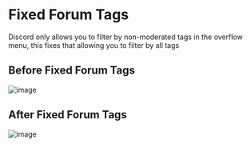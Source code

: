 # Fixed Forum Tags

Discord only allows you to filter by non-moderated tags in the overflow menu, this fixes that allowing you to filter by all tags

## Before Fixed Forum Tags

![image](https://github.com/user-attachments/assets/56d48771-8ca4-4554-9c97-fe5b97a3528f)


## After Fixed Forum Tags

![image](https://github.com/user-attachments/assets/c5fc3349-d998-448f-a6e2-130327128df4)
